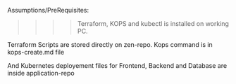 Assumptions/PreRequisites: 
>>>>Terraform, KOPS and kubectl is installed on working PC.


Terraform Scripts are stored directly on zen-repo.
Kops command is in kops-create.md file

And Kubernetes deployement files for Frontend, Backend and Database are inside application-repo

